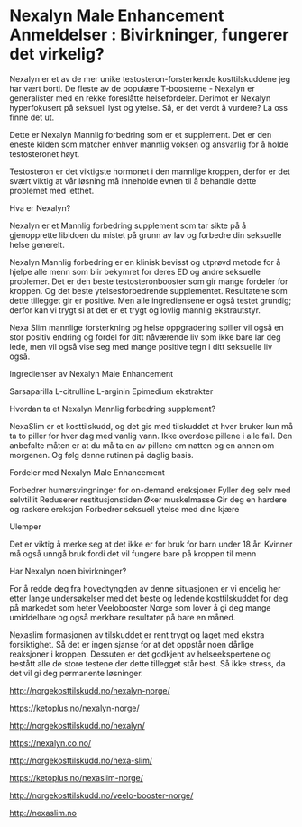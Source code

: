 <h1>Nexalyn Male Enhancement Anmeldelser  : Bivirkninger, fungerer det virkelig?</h1>


Nexalyn er et av de mer unike testosteron-forsterkende kosttilskuddene jeg har vært borti. De fleste av de populære T-boosterne - Nexalyn er generalister med en rekke foreslåtte helsefordeler. Derimot er Nexalyn hyperfokusert på seksuell lyst og ytelse. Så, er det verdt å vurdere? La oss finne det ut.

Dette er Nexalyn Mannlig forbedring som er et supplement. Det er den eneste kilden som matcher enhver mannlig voksen og ansvarlig for å holde testosteronet høyt.

Testosteron er det viktigste hormonet i den mannlige kroppen, derfor er det svært viktig at vår løsning må inneholde evnen til å behandle dette problemet med letthet.

Hva er Nexalyn?

Nexalyn er et Mannlig forbedring supplement som tar sikte på å gjenopprette libidoen du mistet på grunn av lav og forbedre din seksuelle helse generelt.

Nexalyn Mannlig forbedring er en klinisk bevisst og utprøvd metode for å hjelpe alle menn som blir bekymret for deres ED og andre seksuelle problemer. Det er den beste testosteronbooster som gir mange fordeler for kroppen. Og det beste ytelsesforbedrende supplementet. Resultatene som dette tillegget gir er positive. Men alle ingrediensene er også testet grundig; derfor kan vi trygt si at det er et trygt og lovlig mannlig ekstrautstyr.

Nexa Slim mannlige forsterkning og helse oppgradering spiller vil også en stor positiv endring og fordel for ditt nåværende liv som ikke bare lar deg lede, men vil også vise seg med mange positive tegn i ditt seksuelle liv også.

Ingredienser av Nexalyn Male Enhancement

Sarsaparilla
L-citrulline
L-arginin
Epimedium ekstrakter

Hvordan ta et Nexalyn Mannlig forbedring supplement?

NexaSlim er et kosttilskudd, og det gis med tilskuddet at hver bruker kun må ta to piller for hver dag med vanlig vann. Ikke overdose pillene i alle fall. Den anbefalte måten er at du må ta en av pillene om natten og en annen om morgenen. Og følg denne rutinen på daglig basis.

Fordeler med Nexalyn Male Enhancement

Forbedrer humørsvingninger for on-demand ereksjoner
Fyller deg selv med selvtillit
Reduserer restitusjonstiden
Øker muskelmasse
Gir deg en hardere og raskere ereksjon
Forbedrer seksuell ytelse med dine kjære

Ulemper

Det er viktig å merke seg at det ikke er for bruk for barn under 18 år.
Kvinner må også unngå bruk fordi det vil fungere bare på kroppen til menn


Har Nexalyn noen bivirkninger?

For å redde deg fra hovedtyngden av denne situasjonen er vi endelig her etter lange undersøkelser med det beste og ledende kosttilskuddet for deg på markedet som heter Veelobooster Norge som lover å gi deg mange umiddelbare og også merkbare resultater på bare en måned.

Nexaslim formasjonen av tilskuddet er rent trygt og laget med ekstra forsiktighet. Så det er ingen sjanse for at det oppstår noen dårlige reaksjoner i kroppen. Dessuten er det godkjent av helseekspertene og bestått alle de store testene der dette tillegget står best. Så ikke stress, da det vil gi deg permanente løsninger.

http://norgekosttilskudd.no/nexalyn-norge/

https://ketoplus.no/nexalyn-norge/

http://norgekosttilskudd.no/nexalyn/

https://nexalyn.co.no/

http://norgekosttilskudd.no/nexa-slim/

https://ketoplus.no/nexaslim-norge/

http://norgekosttilskudd.no/veelo-booster-norge/

http://nexaslim.no

